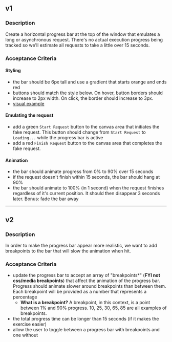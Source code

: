 ## v1

### Description

Create a horizontal progress bar at the top of the window that emulates a long
or asynchronous request. There's no actual execution progress being tracked so
we'll estimate all requests to take a little over 15 seconds.

### Acceptance Criteria

#### Styling

- the bar should be 6px tall and use a gradient that starts orange and ends red
- buttons should match the style below. On hover, button borders should increase
  to 2px width. On click, the border should increase to 3px.
- [visual example](./button.png)

#### Emulating the request

- add a green `Start Request` button to the canvas area that initiates the fake
  request. This button should change from `Start Request` to `Loading...` while
  the progress bar is active
- add a red `Finish Request` button to the canvas area that completes the fake
  request.

#### Animation

- the bar should animate progress from 0% to 90% over 15 seconds
- if the request doesn't finish within 15 seconds, the bar should hang at 90%
- the bar should animate to 100% (in 1 second) when the request finishes
  regardless of it's current position. It should then disappear 3 seconds later.
  Bonus: fade the bar away

---

## v2

### Description

In order to make the progress bar appear more realistic, we want to add
breakpoints to the bar that will slow the animation when hit.

### Acceptance Criteria

- update the progress bar to accept an array of "breakpoints*" (**FYI not
  css/media breakpoints**) that affect the animation of the progress bar.
  Progress should animate slower around breakpoints than between them. Each
  breakpoint will be provided as a number that represents a percentage
  - **What is a breakpoint?** A breakpoint, in this context, is a point between 1% and 90% progress. 10, 25, 30, 65, 85 are all examples of breakpoints.
- the total progress time can be longer than 15 seconds (if it makes the
  exercise easier)
- allow the user to toggle between a progress bar with breakpoints and one
  without